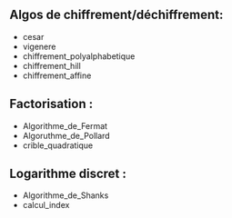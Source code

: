 ## Algos de chiffrement/déchiffrement:
* cesar
* vigenere
* chiffrement_polyalphabetique
* chiffrement_hill
* chiffrement_affine

## Factorisation :
* Algorithme_de_Fermat
* Algoruthme_de_Pollard
* crible_quadratique

## Logarithme discret :
* Algorithme_de_Shanks
* calcul_index